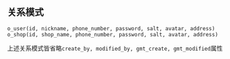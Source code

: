 ## 关系模式
```
o_user(id, nickname, phone_number, password, salt, avatar, address)
o_shop(id, shop_name, phone_number, password, salt, avatar, address)
```
上述关系模式皆省略`create_by, modified_by, gmt_create, gmt_modified`属性

<!--stackedit_data:
eyJoaXN0b3J5IjpbMTY0MTk2NzU4MiwyMTE2MTUzMDg2LC0xOT
IxNDIxNjk2XX0=
-->
